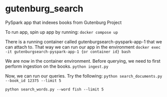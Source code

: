 # gutenburg_search
PySpark app that indexes books from Gutenburg Project

To run app, spin up app by running:
`docker compose up`

There is a running container called gutenburgsearch-pyspark-app-1 that we can attach to. That way we can run our app in the environment
`docker exec -it gutenburgsearch-pyspark-app-1 {or container id} bash`

We are now in the container environment. Before querying, we need to first perform ingestion on the books.
`python ingest.py`

Now, we can run our queries. Try the following:
`python search_documents.py --book_id 12375 --limit 5`

`python search_words.py --word fish --limit 5`

